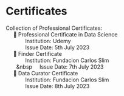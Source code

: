 # Certificates
Collection of Professional Certificates:
<br>&nbsp;&nbsp;&nbsp;&nbsp; :small_blue_diamond: Professional Certificate in Data Science
<br>&nbsp;&nbsp;&nbsp;&nbsp;&nbsp;&nbsp;&nbsp;&nbsp;&nbsp;&nbsp;&nbsp;&nbsp; Institution: Udemy
<br>&nbsp;&nbsp;&nbsp;&nbsp;&nbsp;&nbsp;&nbsp;&nbsp;&nbsp;&nbsp;&nbsp;&nbsp; Issue Date: 5th July 2023
<br>&nbsp;&nbsp;&nbsp;&nbsp; :small_blue_diamond: Finder Certificate
<br>&nbsp;&nbsp;&nbsp;&nbsp;&nbsp;&nbsp;&nbsp;&nbsp;&nbsp;&nbsp;&nbsp;&nbsp; Institution: Fundacion Carlos Slim
<br>&nbsp;&nbsp;&nbsp;&nbsp;&nbsp;&nbsp;&nbsp;&nbsp&nbsp;&nbsp;&nbsp;&nbsp; Issue Date: 7th July 2023
<br>&nbsp;&nbsp;&nbsp;&nbsp; :small_blue_diamond: Data Curator Certificate
<br>&nbsp;&nbsp;&nbsp;&nbsp;&nbsp;&nbsp;&nbsp;&nbsp;&nbsp;&nbsp;&nbsp;&nbsp; Institution: Fundacion Carlos Slim
<br>&nbsp;&nbsp;&nbsp;&nbsp;&nbsp;&nbsp;&nbsp;&nbsp;&nbsp;&nbsp;&nbsp;&nbsp; Issue Date: 8th July 2023
